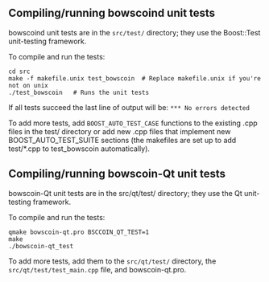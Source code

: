 Compiling/running bowscoind unit tests
------------------------------------

bowscoind unit tests are in the `src/test/` directory; they
use the Boost::Test unit-testing framework.

To compile and run the tests:

	cd src
	make -f makefile.unix test_bowscoin  # Replace makefile.unix if you're not on unix
	./test_bowscoin   # Runs the unit tests

If all tests succeed the last line of output will be:
`*** No errors detected`

To add more tests, add `BOOST_AUTO_TEST_CASE` functions to the existing
.cpp files in the test/ directory or add new .cpp files that
implement new BOOST_AUTO_TEST_SUITE sections (the makefiles are
set up to add test/*.cpp to test_bowscoin automatically).


Compiling/running bowscoin-Qt unit tests
---------------------------------------

bowscoin-Qt unit tests are in the src/qt/test/ directory; they
use the Qt unit-testing framework.

To compile and run the tests:

	qmake bowscoin-qt.pro BSCCOIN_QT_TEST=1
	make
	./bowscoin-qt_test

To add more tests, add them to the `src/qt/test/` directory,
the `src/qt/test/test_main.cpp` file, and bowscoin-qt.pro.
